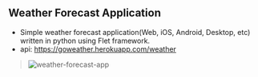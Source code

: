 ## Weather Forecast Application
- Simple weather forecast application(Web, iOS, Android, Desktop, etc) written in python using Flet framework.
- api: https://goweather.herokuapp.com/weather

> ![weather-forecast-app](https://github.com/BenyaminZojaji/PyDeploy-Course/assets/77120507/babf49d1-c72a-458e-bbbf-062b2a7b05c0)
